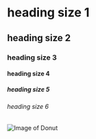 # heading size 1
## heading size 2
### heading size 3
#### heading size 4
##### heading size 5
###### heading size 6
![Image of Donut](https://media.istockphoto.com/photos/donut-with-sprinkles-isolated-picture-id538335769)
